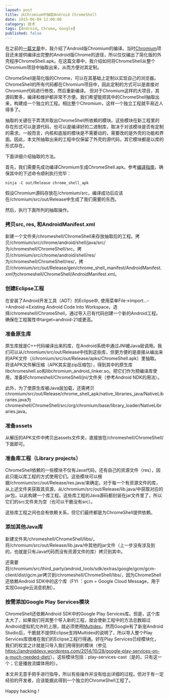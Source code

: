```yaml
---
layout: post
title: 从Chromium中抽取Android ChromeShell
date: 2015-06-09 12:00:00
category: 技术
tags: [Android, Chrome, Google]
published: false
---
```


在之前的[一篇文章](/posts/build-chromium-for-android/)中，我介绍了Android版Chromium的编译。当时[Chromium](https://www.chromium.org/)项目还未提供编译出完整的Android版Chrome的途径，所以仅仅编出了简化版的外壳程序ChromeShell.apk。在这篇文章中，我介绍如何将ChromeShell从整个Chromium项目中抽取出来，从而方便对其定制。

<!--more-->

ChromeShell是简化版的Chrome，可以在其基础上定制以实现自己的浏览器。ChromeShell的所有代码都在Chromium项目中，因此定制的方式可以是直接对Chromium代码进行修改，然后重新编译。
但对于Chromium这样的大项目，其源码繁多，编译和维护都非常不方便。我们希望能把其中的ChromeShell抽取出来，构建成一个独立的工程。相比整个Chromium，这样一个独立工程就平易近人得多了。

抽取的关键在于弄清并取出ChromeShell所依赖的模块。这些模块在新工程里的存在形式可以是源代码，也可以是编译好的二进制库，取决于对该模块是否有定制的需求。一般而言，内核和底层的模块是不需要动的，需要改的是外壳的功能和界面。因此，本文所抽取出来的工程中仅保留了外壳的源代码，其它模块都是以库的形式存在。

下面详细介绍抽取的方法。

首先，我们需要先成功编译Chromium生成ChromeShell.apk。参考[编译指南](https://code.google.com/p/chromium/wiki/AndroidBuildInstructions)，确保其中的下述命令顺利执行完毕：

	ninja -C out/Release chrome_shell_apk
	
假设Chromium源码存放在/chromium/src，编译成功后应该在/chromium/src/out/Release中生成了我们需要的东西。

然后，执行下面所列的抽取操作。

### 拷贝src, res, 和AndroidManifest.xml

新建一个文件夹/chromeshell/ChromeShell来存放抽取后的工程。拷贝/chromium/src/chrome/android/shell/java/src/为/chromeshell/ChromeShell/src，拷贝/chromium/src/chrome/android/shell/res/为/chromeshell/ChromeShell/res/，拷贝/chromium/src/out/Release/gen/chrome\_shell\_manifest/AndroidManifest.xml为chromeshell/ChromeShell/AndroidManifest.xml。

### 创建Eclipse工程

在安装了Android开发工具（ADT）的Eclipse中, 使用菜单File->Import...->Android->Existing Android Code Into Workspace，选择/chromeshell/ChromeShell，通过导入已有代码创建一个新的Android工程。
确保在工程属性中target=android-21或更高。

### 准备原生库

原生库就是C++代码编译出来的库，在Android系统中通过JNI被Java层调用。我们可以从/chromium/src/out/Release中找到这些库，但更方便的是直接从编出来的APK文件（/chromium/src/out/Release/apks/ChromeShell.apk）里抽取。
将该APK文件解压缩（APK其实是zip压缩包），得到其中的原生库libchromeshell.so和libchromium\_android\_linker.so。把它们作为预编译库使用，准备好chromeshell/ChromeShell/jni/文件夹（参考Android NDK的用法）。

此外，为了使原生库被Java层加载，还需拷贝chromium/src/out/Release/chrome\_shell\_apk/native\_libraries\_java/NativeLibraries.java为chromeshell/ChromeShell/src/org/chromium/base/library\_loader/NativeLibraries.java。

### 准备assets

从解压的APK文件中拷贝出assets文件夹，直接放在/chromeshell/ChromeShell/下面即可。

### 准备库工程（Library projects）

ChromeShell依赖的一些模块不仅有Java代码，还有自己的资源文件（res），因此只能以库工程的方式使用它们。这些模块可以根据/chromium/src/out/Release/res.java/来确定。对于每一个有资源文件的库，从上述文件夹获取其资源，从/chromium/src/out/Release/lib.java/中获取对应的jar包，以此构建一个库工程。这些库工程的Java源码都封装在jar文件里了，所以它们的src文件夹为空（也可以干脆没有src）。

这些库工程之间也会有依赖关系，但它们最终都是为ChromeShell提供依赖。

### 添加其他Java库

新建文件夹/chromeshell/ChromeShell/libs/，将/chromium/src/out/Release/lib.java/中其他的jar文件（上一步没有涉及到的，也就是只有Java代码而没有资源文件的库）拷贝到其中。

还需要将/chromium/src/third\_party/android\_tools/sdk/extras/google/gcm/gcm-client/dist/gcm.jar拷贝到/chromeshell/ChromeShell/libs/，因为ChromeShell还依赖Android SDK中的这个库（FYI
：gcm = Google Cloud Message，用于实现Google云消息机制）。

### 按需添加Google Play Services模块

ChromeShell还依赖Android SDK中的Google Play Services库。但是，这个库太大了，如果我们将其整个导入新的工程，就会使新工程中的方法总数超过Android虚拟机允许的上限，就必须使用[Multidex](http://developer.android.com/tools/building/multidex.html)。然而Google有了新宠Android Studio后，干脆就不提供Eclipse支持Multidex的说明了，所以导入整个Play Services库很难在我们的Eclipse工程行得通。好在Play Services已经模块化，
我们的权宜之计就是只导入我们用得到的模块（参见<https://androiddevx.wordpress.com/2014/10/28/google-play-services-on-a-much-needed-diet/>）。这些模块包括：play-services-cast（是的，只有这一个；它是播放流媒体用的）。

本文并无意手把手进行指导，所以有些操作并没有给出详细的过程。但对于有一定经验的开发者，应该能据此得到一个独立的ChromeShell工程了。

Happy hacking！
